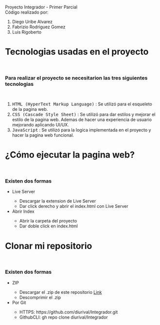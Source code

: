 
Proyecto Integrador - Primer Parcial\
Código realizado por:
1. Diego Uribe Alvarez
2. Fabrizio Rodriguez Gomez
3. Luis Rigoberto

<h1>Tecnologias usadas en el proyecto</h1></br>
<h3>Para realizar el proyecto se necesitarion las tres siguientes tecnologias</h3></br>

1. <kbd>HTML (HyperText Markup Language)</kbd> : Se utilizó para el esqueleto de la pagina web.
2. <kbd>CSS (Cascade Style Sheet)</kbd> : Se utilizó para dar estilos y mejorar el estilo de la pagina web. Ademas de hacer una experiencia de usuario mejorando aplicando UI/UX.
3. <kbd>JavaScript</kbd> : Se utilizó para la logica implementada en el proyecto y hacer la pagina web funcional.

<h1>¿Cómo ejecutar la pagina web?</h1></br>

<h3>Existen dos formas</h3>
<ul>
    <li>Live Server</li>
        <ul>
            <li>Descargar la extension de Live Server</li>
            <li>Dar click derecho y abrir el index.html con Live Server</li>
        </ul>
    <li>Abrir Index</li>
       <ul>
            <li>Abrir la carpeta del proyecto</li>
            <li>Dar doble click en index.html</li>
        </ul>
</ul>

<h1>Clonar mi repositorio</h1></br>
<h3>Existen dos formas</h3>
<ul>
    <li>ZIP</li>
        <ul>
            <li>Descargar el .zip de este repositorio <a href="https://github.com/diurival/Integrador">Link</a></li>
            <li>Descomprimir el .zip</li>
        </ul>
    <li>Por Git</li>
       <ul>
            <li>HTTPS: https://github.com/diurival/Integrador.git</li>
            <li>GithubCLI: gh repo clone diurival/Integrador</li>
        </ul>
</ul>